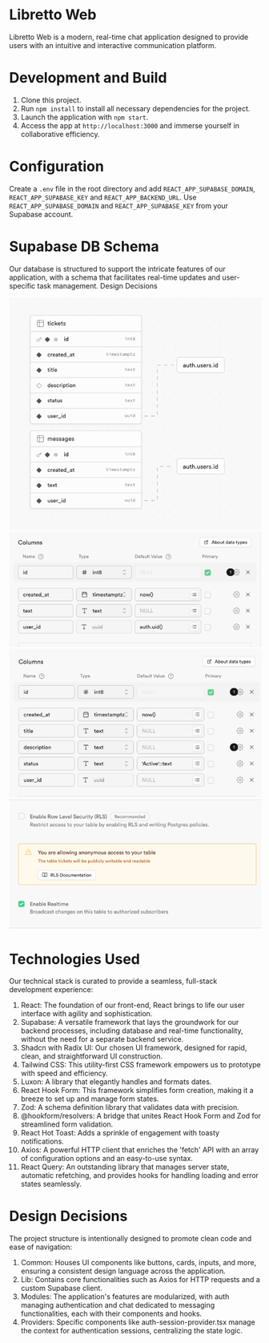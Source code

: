 # Libretto Web

Libretto Web is a modern, real-time chat application designed to provide users with an intuitive and interactive communication platform.

# Development and Build

1. Clone this project.
2. Run ``` npm install ``` to install all necessary dependencies for the project.
3. Launch the application with ``` npm start ```.
4. Access the app at ``` http://localhost:3000 ``` and immerse yourself in collaborative efficiency.

# Configuration

Create a ```.env``` file in the root directory and add ```REACT_APP_SUPABASE_DOMAIN```, ```REACT_APP_SUPABASE_KEY``` and ```REACT_APP_BACKEND_URL```.
Use ```REACT_APP_SUPABASE_DOMAIN``` and ```REACT_APP_SUPABASE_KEY``` from your Supabase account.

# Supabase DB Schema

Our database is structured to support the intricate features of our application, with a schema that facilitates real-time updates and user-specific task management.
Design Decisions

![alt text](<images/CleanShot 2024-03-01 at 19.49.42.png>)
![alt text](<images/CleanShot 2024-03-01 at 19.50.29.png>)
![alt text](<images/CleanShot 2024-03-01 at 19.51.07.png>)
![alt text](<images/CleanShot 2024-03-01 at 20.51.07.png>)


# Technologies Used

Our technical stack is curated to provide a seamless, full-stack development experience:

1. React: The foundation of our front-end, React brings to life our user interface with agility and sophistication.
2. Supabase: A versatile framework that lays the groundwork for our backend processes, including database and real-time functionality, without the need for a separate backend service.
3. Shadcn with Radix UI: Our chosen UI framework, designed for rapid, clean, and straightforward UI construction.
4. Tailwind CSS: This utility-first CSS framework empowers us to prototype with speed and efficiency.
5. Luxon: A library that elegantly handles and formats dates.
6. React Hook Form: This framework simplifies form creation, making it a breeze to set up and manage form states.
7. Zod: A schema definition library that validates data with precision.
8. @hookform/resolvers: A bridge that unites React Hook Form and Zod for streamlined form validation.
9. React Hot Toast: Adds a sprinkle of engagement with toasty notifications.
10. Axios: A powerful HTTP client that enriches the 'fetch' API with an array of configuration options and an easy-to-use syntax.
11. React Query: An outstanding library that manages server state, automatic refetching, and provides hooks for handling loading and error states seamlessly.

# Design Decisions

The project structure is intentionally designed to promote clean code and ease of navigation:

1. Common: Houses UI components like buttons, cards, inputs, and more, ensuring a consistent design language across the application.
2. Lib: Contains core functionalities such as Axios for HTTP requests and a custom Supabase client.
3. Modules: The application's features are modularized, with auth managing authentication and chat dedicated to messaging functionalities, each with their components and hooks.
4. Providers: Specific components like auth-session-provider.tsx manage the context for authentication sessions, centralizing the state logic.
